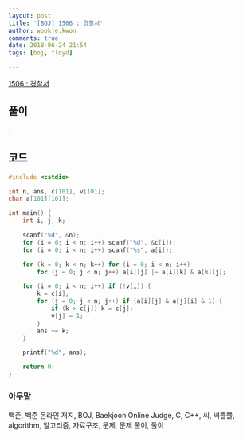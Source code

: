 ```yaml
---
layout: post
title: '[BOJ] 1506 : 경찰서'
author: wookje.kwon
comments: true
date: 2018-06-24 21:54
tags: [boj, floyd]

---
```


[1506 : 경찰서](https://www.acmicpc.net/problem/1506)  

## 풀이

.

## 코드

```cpp
#include <cstdio>

int n, ans, c[101], v[101];
char a[101][101];

int main() {
	int i, j, k;

	scanf("%d", &n);
	for (i = 0; i < n; i++) scanf("%d", &c[i]);
	for (i = 0; i < n; i++) scanf("%s", a[i]);

	for (k = 0; k < n; k++) for (i = 0; i < n; i++)
		for (j = 0; j < n; j++) a[i][j] |= a[i][k] & a[k][j];

	for (i = 0; i < n; i++) if (!v[i]) {
		k = c[i];
		for (j = 0; j < n; j++) if (a[i][j] & a[j][i] & 1) {
			if (k > c[j]) k = c[j];
			v[j] = 1;
		}
		ans += k;
	}

	printf("%d", ans);

	return 0;
}
```

### 아무말  
백준, 백준 온라인 저지, BOJ, Baekjoon Online Judge, C, C++, 씨, 씨쁠쁠, algorithm, 알고리즘, 자료구조, 문제, 문제 풀이, 풀이
